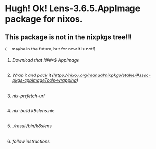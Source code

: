 # Hugh! Ok! Lens-3.6.5.AppImage package for nixos.
## This package is not in the nixpkgs tree!!!
(... maybe in the future, but for now it is not!)
1. ###### Download that !@#*$ AppImage
2. ###### Wrap it and pack it (https://nixos.org/manual/nixpkgs/stable/#ssec-pkgs-appimageTools-wrapping)
3. ###### nix-prefetch-url 
4. ###### nix-build k8slens.nix
5. ###### ./result/bin/k8slens
6. ###### follow instructions
